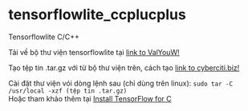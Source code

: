 # tensorflowlite_ccplucplus
Tensorflowlite C/C++

Tải về bộ thư viện tensorflowlite tại [link to ValYouW!](https://github.com/ValYouW/tflite-dist)

Tạo tệp tin .tar.gz với từ bộ thư viện trên, cách tạo [link to cyberciti.biz!](https://www.cyberciti.biz/faq/how-to-create-tar-gz-file-in-linux-using-command-line/)

Cài đặt thư viện vói dòng lệnh sau (chỉ dùng trên linux): `sudo tar -C /usr/local -xzf (tệp tin .tar.gz)` \
Hoặc tham khảo thêm tại [Install TensorFlow for C](https://www.tensorflow.org/install/lang_c)

